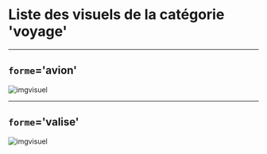 
# Liste des visuels de la catégorie 'voyage'

---
## `forme`='avion'

![imgvisuel](https://static.abls-habitat.fr/img/avion.svg)

---
## `forme`='valise'

![imgvisuel](https://static.abls-habitat.fr/img/valise.svg)

